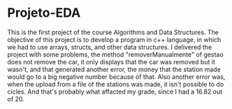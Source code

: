 # Projeto-EDA
This is the first project of the course Algorithms and Data Structures.
The objective of this project is to develop a program in c++ language, in which we had to use arrays, structs, and other data structures.
I delivered the project with some problems, the method "removerManualmente" of gestao does not remove the car, it only displays that the car was removed
but it wasn't, and that generated another error, the money that the station made would go to a big negative number because of that. Also another error was,
when the upload from a file of the stations was made, it isn't possible to do cicles.
And that's probably what affacted my grade, since I had a 16.82 out of 20.
